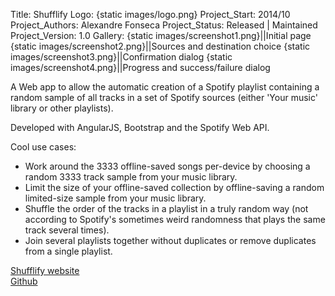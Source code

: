 Title: Shufflify
Logo: {static images/logo.png}
Project_Start: 2014/10
Project_Authors: Alexandre Fonseca
Project_Status: Released | Maintained
Project_Version: 1.0
Gallery:
    {static images/screenshot1.png}||Initial page
    {static images/screenshot2.png}||Sources and destination choice
    {static images/screenshot3.png}||Confirmation dialog
    {static images/screenshot4.png}||Progress and success/failure dialog

A Web app to allow the automatic creation of a Spotify playlist containing a random
sample of all tracks in a set of Spotify sources (either 'Your music' library or other
playlists).

Developed with AngularJS, Bootstrap and the Spotify Web API.

<!-- PELICAN_END_SUMMARY -->

Cool use cases:

* Work around the 3333 offline-saved songs per-device by choosing a random 3333
  track sample from your music library.
* Limit the size of your offline-saved collection by offline-saving a random
  limited-size sample from your music library.
* Shuffle the order of the tracks in a playlist in a truly random way (not
  according to Spotify's sometimes weird randomness that plays the same track
  several times).
* Join several playlists together without duplicates or remove duplicates from
  a single playlist.

[Shufflify website](http://shufflify.alexjf.net)  
[Github](https://github.com/AlexJF/shufflify)
